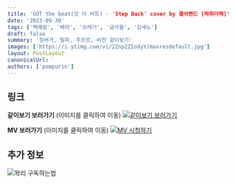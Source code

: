 ```yaml
---
title: 'GOT the beat(갓 더 비트) - 'Step Back' cover by 결석밴드 [박취더락]'
date: '2023-09-30'
tags: ['백혜림', '베이', '쓰레기', '금사월', '김세노']
draft: false
summary: '징버거, 릴파, 주르르, 비챤 같이보기'
images: ['https://i.ytimg.com/vi/2ZnpZZIodyY/maxresdefault.jpg']
layout: PostLayout
canonicalUrl:
authors: ['pompurin']
---
```


## 링크

**같이보기 보러가기** (이미지를 클릭하여 이동)
[![같이보기 보러가기](https://cdn.discordapp.com/attachments/1136601898116464710/1137050327938506852/logo.png)](https://cafe.naver.com/steamindiegame/13137166)

**MV 보러가기** (이미지를 클릭하여 이동)
[![MV 시청하기](https://i.ytimg.com/vi/2ZnpZZIodyY/maxresdefault.jpg)](https://youtu.be/2ZnpZZIodyY?si=7dtSt63tVsKurMf8)

## 추가 정보

![왁리 구독하는법](https://cdn.discordapp.com/attachments/1136601898116464710/1137049857136267374/--2cut.gif)

